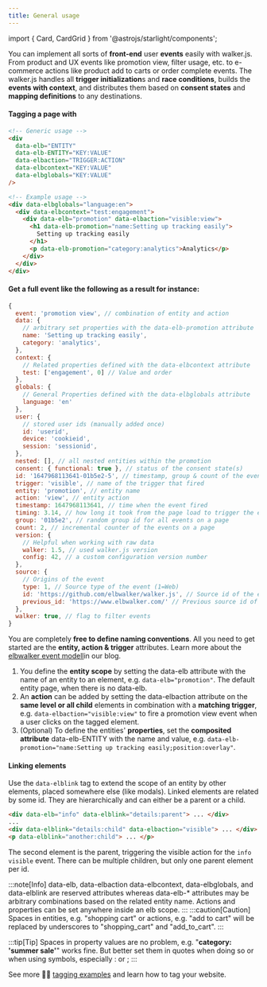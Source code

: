 ```yaml
---
title: General usage
---
```


import { Card, CardGrid } from '@astrojs/starlight/components';

You can implement all sorts of <b>front-end</b> user <b>events</b> easily with walker.js. From product and UX events like promotion view, filter usage, etc. to e-commerce actions like product add to carts or order complete events. The walker.js handles all <b>trigger initialization</b>s and <b>race conditions</b>, builds the <b>events with context</b>, and distributes them based on <b>consent states</b> and <b>mapping definitions</b> to any destinations.

#### Tagging a page with

```html
<!-- Generic usage -->
<div
  data-elb="ENTITY"
  data-elb-ENTITY="KEY:VALUE"
  data-elbaction="TRIGGER:ACTION"
  data-elbcontext="KEY:VALUE"
  data-elbglobals="KEY:VALUE"
/>

<!-- Example usage -->
<div data-elbglobals="language:en">
  <div data-elbcontext="test:engagement">
    <div data-elb="promotion" data-elbaction="visible:view">
      <h1 data-elb-promotion="name:Setting up tracking easily">
        Setting up tracking easily
      </h1>
      <p data-elb-promotion="category:analytics">Analytics</p>
    </div>
  </div>
</div>
```


#### Get a full event like the following as a result for instance:

```js
{
  event: 'promotion view', // combination of entity and action
  data: {
    // arbitrary set properties with the data-elb-promotion attribute
    name: 'Setting up tracking easily',
    category: 'analytics',
  },
  context: {
    // Related properties defined with the data-elbcontext attribute
    test: ['engagement', 0] // Value and order
  },
  globals: {
    // General Properties defined with the data-elbglobals attribute
    language: 'en'
  },
  user: {
    // stored user ids (manually added once)
    id: 'userid',
    device: 'cookieid',
    session: 'sessionid',
  },
  nested: [], // all nested entities within the promotion
  consent: { functional: true }, // status of the consent state(s)
  id: '1647968113641-01b5e2-5', // timestamp, group & count of the event
  trigger: 'visible', // name of the trigger that fired
  entity: 'promotion', // entity name
  action: 'view', // entity action
  timestamp: 1647968113641, // time when the event fired
  timing: 3.14, // how long it took from the page load to trigger the event
  group: '01b5e2', // random group id for all events on a page
  count: 2, // incremental counter of the events on a page
  version: {
    // Helpful when working with raw data
    walker: 1.5, // used walker.js version
    config: 42, // a custom configuration version number
  },
  source: {
    // Origins of the event
    type: 1, // Source type of the event (1=Web)
    id: 'https://github.com/elbwalker/walker.js', // Source id of the event's origin (url)
    previous_id: 'https://www.elbwalker.com/' // Previous source id of the event's origin (referrer)
  },
  walker: true, // flag to filter events
}
```

You are completely <b>free to define naming conventions</b>. All you need to get started are the <b>entity, action & trigger</b> attributes. Learn more about the [elbwalker event modell](https://www.elbwalker.com/blog/elbwalker-event-concept/)in our blog.
1. You define the <b>entity scope</b> by setting the data-elb attribute with the name of an entity to an element, e.g. `data-elb="promotion"`. The default entity page, when there is no data-elb.
2. An <b>action</b> can be added by setting the data-elbaction attribute on the <b>same level or all child</b> elements in combination with a <b>matching trigger</b>, e.g. `data-elbaction="visible:view"` to fire a promotion view event when a user clicks on the tagged element. 
3. (Optional) To define the entities' <b>properties</b>, set the <b>composited attribute</b> data-elb-ENTITY with the name and value, e.g. `data-elb-promotion="name:Setting up tracking easily;position:overlay"`.

#### Linking elements

Use the `data-elblink` tag to extend the scope of an entity by other elements, placed somewhere else (like modals). Linked elements are related by some id. They are hierarchically and can either be a parent or a child.

```html
<div data-elb="info" data-elblink="details:parent"> ... </div>
...
<div data-elblink="details:child" data-elbaction="visible"> ... </div>
<p data-elblink="another:child"> ... </p>
```

The second element is the parent, triggering the visible action for the `info visible` event. There can be multiple children, but only one parent element per id.

:::note[Info]
data-elb, data-elbaction data-elbcontext, data-elbglobals, and data-elblink are reserved attributes whereas data-elb-* attributes may be arbitrary combinations based on the related entity name. Actions and properties can be set anywhere inside an elb scope.
:::
:::caution[Caution]
Spaces in entities, e.g. "shopping cart" or actions, e.g. "add to cart" will be replaced by underscores to "shopping_cart" and "add_to_cart".
:::

:::tip[Tip] 
Spaces in property values are no problem, e.g. "<b>category: 'summer sale'</b>" works fine. But better set them in quotes when doing so or when using symbols, especially : or ; 
:::

See more 🧑‍🎓 [tagging examples](https://www.elbwalker.com/gallery/) and learn how to tag your website.
